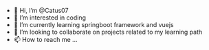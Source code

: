 - 👋 Hi, I’m @Catus07
- 👀 I’m interested in coding 
- 🌱 I’m currently learning springboot framework and vuejs
- 💞️ I’m looking to collaborate on projects related to my learning path 
- 📫 How to reach me ...

<!---
Catus07/Catus07 is a ✨ special ✨ repository because its `README.md` (this file) appears on your GitHub profile.
You can click the Preview link to take a look at your changes.
--->

